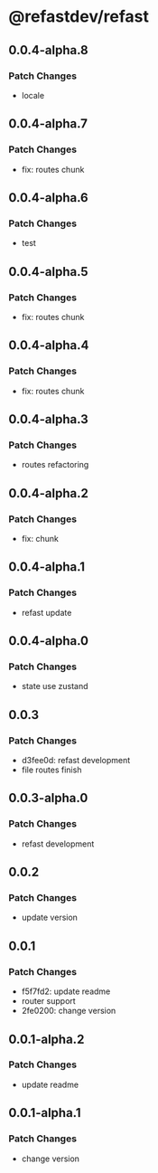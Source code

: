 # @refastdev/refast

## 0.0.4-alpha.8

### Patch Changes

- locale

## 0.0.4-alpha.7

### Patch Changes

- fix: routes chunk

## 0.0.4-alpha.6

### Patch Changes

- test

## 0.0.4-alpha.5

### Patch Changes

- fix: routes chunk

## 0.0.4-alpha.4

### Patch Changes

- fix: routes chunk

## 0.0.4-alpha.3

### Patch Changes

- routes refactoring

## 0.0.4-alpha.2

### Patch Changes

- fix: chunk

## 0.0.4-alpha.1

### Patch Changes

- refast update

## 0.0.4-alpha.0

### Patch Changes

- state use zustand

## 0.0.3

### Patch Changes

- d3fee0d: refast development
- file routes finish

## 0.0.3-alpha.0

### Patch Changes

- refast development

## 0.0.2

### Patch Changes

- update version

## 0.0.1

### Patch Changes

- f5f7fd2: update readme
- router support
- 2fe0200: change version

## 0.0.1-alpha.2

### Patch Changes

- update readme

## 0.0.1-alpha.1

### Patch Changes

- change version
